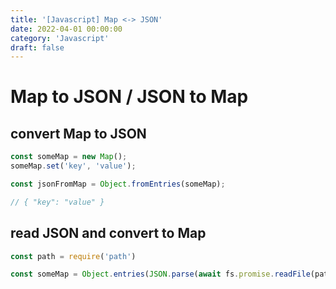 ```yaml
---
title: '[Javascript] Map <-> JSON'
date: 2022-04-01 00:00:00
category: 'Javascript'
draft: false
---  
```

# Map to JSON / JSON to Map

## convert Map to JSON
``` javascript
const someMap = new Map();
someMap.set('key', 'value');

const jsonFromMap = Object.fromEntries(someMap);

// { "key": "value" }
```

## read JSON and convert to Map
``` javascript
const path = require('path')

const someMap = Object.entries(JSON.parse(await fs.promise.readFile(path.resolve(jsonPath)).toString()));
```